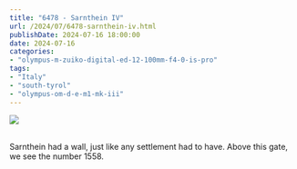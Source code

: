 ```yaml
---
title: "6478 - Sarnthein IV"
url: /2024/07/6478-sarnthein-iv.html
publishDate: 2024-07-16 18:00:00
date: 2024-07-16
categories:
- "olympus-m-zuiko-digital-ed-12-100mm-f4-0-is-pro"
tags:
- "Italy"
- "south-tyrol"
- "olympus-om-d-e-m1-mk-iii"
---
```

<div class="container">
<div class="center"><a target="_blank" href="https://d25zfm9zpd7gm5.cloudfront.net/1200x1200/2020/20200906_090332_lr.jpg"><img class="webfeedsFeaturedVisual" src="https://d25zfm9zpd7gm5.cloudfront.net/0600x0600/2020/20200906_090332_lr.jpg" /></a></div>
</div>
<br />

Sarnthein had a wall, just like any settlement had to have.
Above this gate, we see the number 1558.

